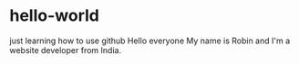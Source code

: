 # hello-world
just learning how to use github
Hello everyone My name is Robin and I'm a website developer from India.
